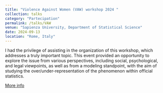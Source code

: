 ```yaml
---
title: "Violence Against Women (VAW) workshop 2024 "
collection: talks
category: "Partecipation"
permalink: /talks/VAW
venue: "Sapienza University, Department of Statistical Science"
date: 2024-09-13
location: "Rome, Italy"
---
```


I had the privilege of assisting in the organization of this workshop, which addresses a truly important topic. This event provided an opportunity to explore the issue from various perspectives, including social, psychological, and legal viewpoints, as well as from a modeling standpoint, with the aim of studying the over/under-representation of the phenomenon within official statistics.

[More info](https://www.dss.uniroma1.it/it/progetti/vaw)